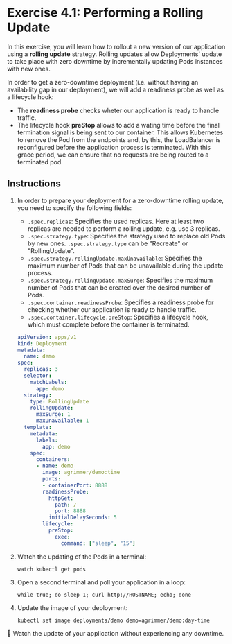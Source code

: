 # Exercise 4.1: Performing a Rolling Update

In this exercise, you will learn how to rollout a new version of our application using
a **rolling update** strategy. Rolling updates allow Deployments' update to take place with zero downtime by incrementally updating Pods instances with new ones.

In order to get a zero-downtime deployment (i.e. without having an availability gap in our deployment), we will add a readiness probe as well as a lifecycle hook:
- The **readiness probe** checks wheter our application is ready to handle traffic.
- The lifecycle hook **preStop** allows to add a wating time before the final termination signal is being sent to our container. This allows Kubernetes to remove the Pod from the endpoints and,
by this, the LoadBalancer is reconfigured before the application process is terminated. With this grace period, we can ensure that no requests are being routed to a terminated pod.

## Instructions

1. In order to prepare your deployment for a zero-downtime rolling update, you need to specify the following fields:
    - `.spec.replicas`: Specifies the used replicas. Here at least two replicas are needed to perform a rolling update, e.g. use 3 replicas.
    - `.spec.strategy.type`: Specifies the strategy used to replace old Pods by new ones. `.spec.strategy.type` can be "Recreate" or "RollingUpdate".
    - `.spec.strategy.rollingUpdate.maxUnavailable`: Specifies the maximum number of Pods that can be unavailable during the update process.
    - `.spec.strategy.rollingUpdate.maxSurge`: Specifies the maximum number of Pods that can be created over the desired number of Pods.
    - `.spec.container.readinessProbe`: Specifies a readiness probe for checking whether our application is ready to handle traffic.
    - `.spec.container.lifecycle.preStop`: Specifies a lifecycle hook, which must complete before the container is terminated. 


    ```yaml
    apiVersion: apps/v1
    kind: Deployment
    metadata:
      name: demo
    spec:
      replicas: 3
      selector:
        matchLabels:
          app: demo
      strategy:
        type: RollingUpdate
        rollingUpdate:
          maxSurge: 1
          maxUnavailable: 1
      template:
        metadata:
          labels:
            app: demo
        spec:
          containers:
          - name: demo
            image: agrimmer/demo:time
            ports:
            - containerPort: 8888
            readinessProbe:
              httpGet:
                path: /
                port: 8888
              initialDelaySeconds: 5
            lifecycle:
              preStop:
                exec:
                  command: ["sleep", "15"]
    ```

1. Watch the updating of the Pods in a terminal:

    ```console
    watch kubectl get pods
    ```

1. Open a second terminal and poll your application in a loop:

    ```console
    while true; do sleep 1; curl http://HOSTNAME; echo; done
    ```

1. Update the image of your deployment:

    ```console
    kubectl set image deployments/demo demo=agrimmer/demo:day-time
    ```

:rocket: Watch the update of your application without experiencing any downtime.
